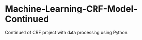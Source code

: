 # Machine-Learning-CRF-Model-Continued

Continued of CRF project with data processing using Python.  
